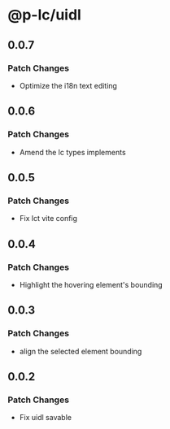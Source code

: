 # @p-lc/uidl

## 0.0.7

### Patch Changes

- Optimize the i18n text editing

## 0.0.6

### Patch Changes

- Amend the lc types implements

## 0.0.5

### Patch Changes

- Fix lct vite config

## 0.0.4

### Patch Changes

- Highlight the hovering element's bounding

## 0.0.3

### Patch Changes

- align the selected element bounding

## 0.0.2

### Patch Changes

- Fix uidl savable
